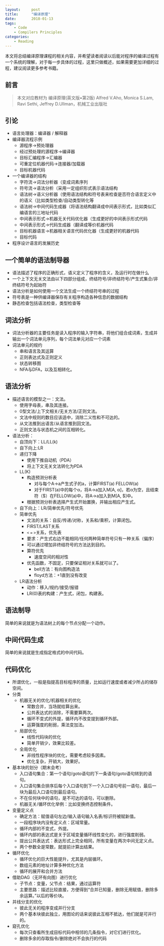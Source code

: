 ```yaml
---
layout:     post
title:      "编译原理"
date:       2018-01-13
tags:
    - Code
    - Compilers Principles
categories:
    - Reading
---
```


本文将总结编译原理课程的相关内容，并希望读者阅读以后能对程序的编译过程有一个系统的理解，对于每一步具体的过程，这里只做概述，如果需要更加详细的过程，建议阅读更多参考书籍。


## 前言
> 本文对应教材为
> 编译原理(英文版•第2版) Alfred V.Aho, Monica S.Lam, Ravi Sethi, Jeffrey D.Ullman，机械工业出版社



## 引论

+ 语言处理器：编译器 / 解释器
+ 编译器流程示例
  + 源程序->预处理器
  + 经过预处理的源程序->编译器
  + 目标汇编程序->汇编器
  + 可重定位机器代码->连接器/加载器
  + 目标机器代码
+ 一个编译器的结构
  + 字符流->词法分析器（变成词素序列
  + 符号流->语法分析（采用一定组织形式表示语法结构
  + 语法树->语义分析器（使用语法结构和符号表来检查是否符合语言定义中的语义（比如类型检查/自动类型转化等
  + 语法树->中间代码生成器（将语法结构翻译成中间表示形式，比如类似汇编语言的三地址代码
  + 中间表示形式->机器无关代码优化器（生成更好的中间表示形式代码
  + 中间表示形式->代码生成器（翻译成等价机器代码
  + 目标机器语言->机器相关语言代码优化器（生成更好的机器代码
  + 目标代码
+ 程序设计语言的发展历史

<!--more-->

## 一个简单的语法制导器
+ 语法描述了程序的正确形式，语义定义了程序的含义，及运行时在做什么
+ 一个上下文无关文法由以下四部分组成，终结符号/非终结符号/产生式集合/非终结符号为起始符
+ 语法分析是如何使用一个文法生成一个终结符号串的过程
+ 符号表是一种供编译器保存有关程序构造各种信息的数据结构
+ 静态检查包括语法检查，类型检查等

## 词法分析
+ 词法分析器的主要任务是读入程序的输入字符串，将他们组合成词素，生成并输出一个词法单元序列，每个词法单元对应一个词素
+ 词法单元的规约
  + 串和语言及其运算
  + 正则表达式及正则定义
  + 状态转移图
  + NFA与DFA，以及互相转化。

## 语法分析
+ 描述语言的模型之一：文法。
  + 使用字母表，串及其连接。
  + 0型文法/上下文相关/无关方法/正则文法。
  + 文法中规则的数目应该适中，消除二义性和不可达的。
  + 从文法推到出语言/从语言推到回文法。
  + 正则文法与状态机之间的互相转化。
+ 语法分析：
    + 自顶向下：LL/LL(k)
    + 自下向上:LR
    + 递归下降
      + 使用下推自动机（PDA）
      + 将上下文无关文法转化为PDA
    + LL(K)
      + 构造预测分析表
        + 对与每个A->a产生式子的a，计算FIRST(a) FELLOW(a)
        + 对于FIRST(a)中的每个α，将A->a加入M[A, α]，若α为空，且结束符（$）在FELLOW(a)中，将A->a加入到M[A, $]中。
      + 根据预测分析表选择产生式开始置换，并输出相应产生式。
    + 自下向上：LR/简单优先/符号优先
    + 简单优先
        + 文法的关系：自反/传递/对称，关系和/乘积，计算闭包。 
        + FIRST/LAST关系
        + `<` `=` `>`关系，优先表
        + 要求：产生式右边不能相同/任何两种简单符号只有一种关系（偏序）
        + 可以通过增加非终结符号的方法达到目的。
      + 算符优先
        + 速度空间的相对性
      + 优先函数，不固定，只要保证相对关系就可以了。
        + bell方法：有向图构造法
        + floyd方法：+1直到没有改变
    + LR语法分析
      + 动作：移入/规约/接受/报错
      + LR(0)表的构建：产生式，闭包，构建表。

## 语法制导

简单的来说就是为语法树上的每个节点分配一个动作。

## 中间代码生成

简单的来说就是生成指定格式的中间代码。

## 代码优化

+ 所谓优化，一般是指提高目标程序的质量，比如运行速度或者减少所占的储存空间。
+ 分类
  + 机器无关的优化/机器相关的优化
    + 常数合并，当场就给算出来。
    + 公共表达式的消除，不需要算两次。
    + 循环不变式的外提，循环内不改变提到循环外部。
    + 运算强度的削弱，乘法变加法。
  + 局部优化
    + 线性代码块的优化
    + 简单开销少，效果比较差。
  + 全局优化
    + 非线性程序块的优化，需要考虑较多因素。
    + 优化复杂，开销大，效果好。
+ 基本块的划分（期末会考）
  + 入口语句集合：第一个语句/goto语句的下一条语句/goto语句转到的语句。
  + 入口语句集合排序后每个入口语句到下一个入口语句号前一语句，最后一块为最后入口语句到最后语句。
  + 不在任何块中的语句，是不可达的语句，可以删除。
  + 机器无关/循环优化举例：比如变换终态控制条件。
+ 变量定义点
  + 确定方法：赋值语句左边/输入语句输入名表/标识符被赋新值。
  + 一段程序块内没有定义点：区域常量。
  + 循环内部的不变式，外提。
  + 循环内部的表达式是关于区域变量循环线性变化的，进行强度削弱。
  + 提出公共表达式：表达形式上完全相同，所有变量在两次中间无定义点。
  + 两个参数全是常数，就提前计算出结果。
+ 循环优化
  + 循环优化的巨大性能提升，尤其是内层循环。
  + 数组元素的地址计算多种优化方法
  + 循环的展开和合并方法
+ 借助DAG（无环有向图）进行优化
  + 子节点：变量，父节点：结果，通过运算符
  + 主要思路：描述比较直接，方便得到“合并已知量，删除无用赋值，删除多余运算。”以后的等价块。
+ 并线分支的优化
  + 彼此无关的程序变成并行分支
  + 两个基本块彼此独立，用图论的话来说彼此互相不抵达，他们就是可并行的。
+ 窥孔优化
  + 每次只查看所生成目标代码中相邻的几条指令，对它们进行优化。
  + 删除多余的存取指令/删除绝对不会执行的代码